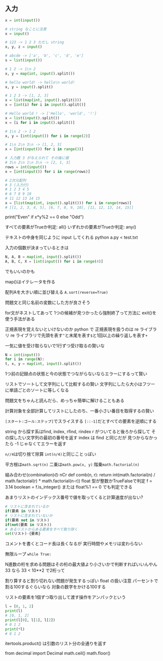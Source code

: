## 入力
```python
x = int(input())

# string なことに注意
x = input()

# 123 -> 1 2 3 ただし string
x, y, z = input()

# abcde -> ['a', 'b', 'c', 'd', 'e']
s = list(input())

# 1 2 -> 1\n 2
x, y = map(int, input().split())

# hello world! -> hello\n world!
x, y = input().split()

# 1 2 3 -> [1, 2, 3]
x = list(map(int, input().split()))
x = [int(i) for i in input().split()]

# Hello world ! -> ['Hello', 'world', '!']
x = list(input().split())
x = [i for i in input().split()]

# 1\n 2 -> 1 2
x, y = [int(input()) for i in range(2)]

# 1\n 2\n 3\n -> [1, 2, 3]
x = [int(input()) for i in range(3)]

# 入力数 3 が与えられて その後に値
# 3\n 2\n 1\n 3\n -> [2, 1, 3]
rows = int(input())
x = [int(input()) for i in range(rows)]

# 2次元配列
# 3 (入力行)
# 1 2 3 4 5
# 6 7 8 9 10
# 11 12 13 14 15
x = [list(map(int, input().split())) for i in range(rows)]
# [[1, 2, 3, 4, 5], [6, 7, 8, 9, 10], [11, 12, 13, 14, 15]]
```

print("Even" if x*y%2 == 0 else "Odd")

すべての要素がTrueか判定: all()
いずれかの要素がTrueか判定: any()

テキストの中身を同じように input してくれる
python a.py < test.txt

入力の個数が決まっているときは
```python
N, A, B = map(int, input().split())
A, B, C, X = [int(input()) for i in range(4)]
```
でもいいのかも

map()はイテレータを作る

配列Aを大きい順に並び替える
`A.sort(reverse=True)`

問題文と同じ名前の変数にした方が良さそう

for文がネストしてあって 1つの候補が見つかったら強制終了って方法に
exit()を使う手法がある

正規表現を覚えないといけないのか
python で 正規表現を扱うのは re ライブラリ
re ライブラリで先頭を表す`^`と末尾を表す`$`と1回以上の繰り返しを表す`+`

一気に値を受け取らないで1行ずつ受け取るの賢いな
```python
N = int(input())
for i in range(N):
t, x, y = map(int, input().split())
```
1つ前の記録点の状態と今の状態でつながらないならエラーにするって賢い

リストでソートして文字列にして比較するの賢い
文字列にしたら大小はフツーに単語ごとのソートに等しくなる

問題文をちゃんと読んだら、めっちゃ簡単に解けることもある

計算対象を全部計算してリストにしたのち、一番小さい番目を取得するの賢い

`[スタート:ゴール:ステップ]`でスライスする
`[::-1]`だとすべての要素を逆順にする

string から探す系はfind, index, rfind, rindex
r がついてると後ろから探して その探したい文字列の最初の番号を返す
index は find と同じだが 見つからなかったら -1 じゃなくてエラーを返す

`n//4`は切り捨て除算
`int(n/4)`と同じことっぽい

平方根は`math.sqrt(n)`
二乗は`math.pow(x, y)`
階乗`math.factorial(n)`

組み合わせ(combination)の nCr
def comb(n, r):
    return int(math.factorial(n) / math.factorial(r) * math.factorial(n-r))
float 型が整数かTrueFalseで判定
f = 3.14
boolean = f.is_integer()
または float%1 == 0 でも判定できる

あまりリストのインデックス番号で値を取ってくると計算速度が出ない?

```python
# リストに含まれているか
if(要素 in リスト)
# リストに含まれていないか
if(要素 not in リスト)
if(not(要素 in リスト))
# あるリストからある要素をすべて取り除く
set(リスト)-{要素}
```

コメントを書くとコード長は長くなるが
実行時間やメモリは変わらない

無限ループ
`while True:`

N進数の桁を求める問題はその桁の最大値より小さいかで判断すればいいんやん
33 なら 33 < 10**2 で2桁って

割り算すると割り切れない問題が発生するっぽい
float の扱い注意
パーセントで 割る100するぐらいなら 対象の数字をかける100する

リストの要素を1個ずつ取り出して渡す操作をアンパックという
```python
l = [0, 1, 2]
print(l)
# [0, 1, 2]
print(l[0], l[1], l[2])
# 0 1 2
print(*l)
# 0 1 2
```

itertools.product() は引数のリスト分の全通りを返す

from decimal import Decimal
math.ceil()
math.floor()
